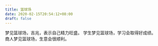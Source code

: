 ```yaml
---
title: 篮球场
date: 2020-02-15T20:54:12+08:00
draft: false
---
```


梦见篮球场，吉兆，表示自己精力旺盛。
学生梦见篮球场，学习会取得好成绩。
商人梦见篮球场，生意会很顺利。
